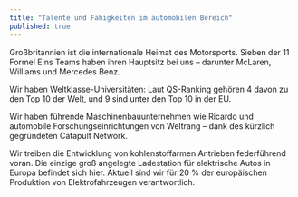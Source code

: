 ```yaml
---
title: "Talente und Fähigkeiten im automobilen Bereich"
published: true
---
```


Großbritannien ist die internationale Heimat des Motorsports. Sieben der 11 Formel Eins Teams haben ihren Hauptsitz bei uns – darunter McLaren, Williams und Mercedes Benz.

Wir haben Weltklasse-Universitäten: Laut QS-Ranking gehören 4 davon zu den Top 10 der Welt, und 9 sind unter den Top 10 in der EU.

Wir haben führende Maschinenbauunternehmen wie Ricardo und automobile Forschungseinrichtungen von Weltrang – dank des kürzlich gegründeten Catapult Network.

Wir treiben die Entwicklung von kohlenstoffarmen Antrieben federführend voran. Die einzige groß angelegte Ladestation für elektrische Autos in Europa befindet sich hier. Aktuell sind wir für 20 % der europäischen Produktion von Elektrofahrzeugen verantwortlich.
